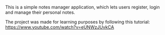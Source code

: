 This is a simple notes manager application, which lets users register, login and manage their personal notes.

The project was made for learning purposes by following this tutorial: https://www.youtube.com/watch?v=eUNWzJUvkCA
